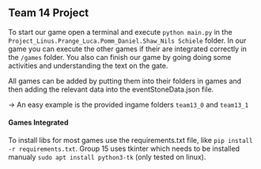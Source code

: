 ## Team 14 Project
To start our game open a terminal and execute `python main.py` in the `Project_Linus.Prange_Luca.Pomm_Daniel.Shaw_Nils Schiele` folder.
In our game you can execute the other games if their are integrated correctly in the `/games` folder.
You also can finish our game by going doing some activities and understanding the text on the gate.

All games can be added by putting them into their folders in games and then adding the relevant data into the eventStoneData.json file.

-> An easy example is the provided ingame folders `team13_0` and `team13_1`


#### Games Integrated ####
To install libs for most games use the requirements.txt file, like `pip install -r requirements.txt`.
Group 15 uses tkinter which needs to be installed manualy `sudo apt install python3-tk` (only tested on linux).
